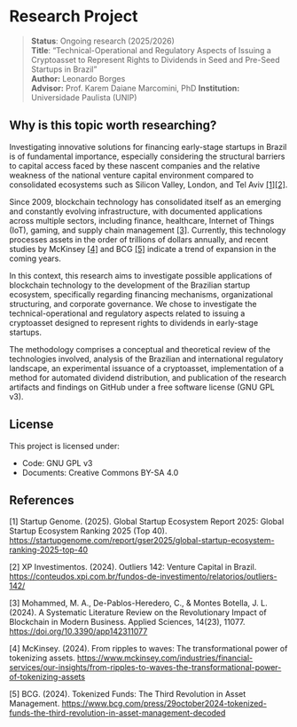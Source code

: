 # Research Project

> **Status**: Ongoing research (2025/2026)  
> **Title**: “Technical-Operational and Regulatory Aspects of Issuing a Cryptoasset to Represent Rights to Dividends in Seed and Pre-Seed Startups in Brazil”  
> **Author:** Leonardo Borges    
> **Advisor:** Prof. Karem Daiane Marcomini, PhD 
> **Institution:** Universidade Paulista (UNIP)

## Why is this topic worth researching?

Investigating innovative solutions for financing early-stage startups in Brazil is of fundamental importance, especially considering the structural barriers to capital access faced by these nascent companies and the relative weakness of the national venture capital environment compared to consolidated ecosystems such as Silicon Valley, London, and Tel Aviv [[1]](#ref1)[[2]](#ref2).

Since 2009, blockchain technology has consolidated itself as an emerging and constantly evolving infrastructure, with documented applications across multiple sectors, including finance, healthcare, Internet of Things (IoT), gaming, and supply chain management [[3]](#ref3). Currently, this technology processes assets in the order of trillions of dollars annually, and recent studies by McKinsey [[4]](#ref4) and BCG [[5]](#ref5) indicate a trend of expansion in the coming years.

In this context, this research aims to investigate possible applications of blockchain technology to the development of the Brazilian startup ecosystem, specifically regarding financing mechanisms, organizational structuring, and corporate governance. We chose to investigate the technical-operational and regulatory aspects related to issuing a cryptoasset designed to represent rights to dividends in early-stage startups.

The methodology comprises a conceptual and theoretical review of the technologies involved, analysis of the Brazilian and international regulatory landscape, an experimental issuance of a cryptoasset, implementation of a method for automated dividend distribution, and publication of the research artifacts and findings on GitHub under a free software license (GNU GPL v3).

## License

This project is licensed under:
- Code: GNU GPL v3
- Documents: Creative Commons BY-SA 4.0

## References

<a id="ref1"></a>[1] Startup Genome. (2025). Global Startup Ecosystem Report 2025: Global Startup Ecosystem Ranking 2025 (Top 40). https://startupgenome.com/report/gser2025/global-startup-ecosystem-ranking-2025-top-40

<a id="ref2"></a>[2] XP Investimentos. (2024). Outliers 142: Venture Capital in Brazil. https://conteudos.xpi.com.br/fundos-de-investimento/relatorios/outliers-142/

<a id="ref3"></a>[3] Mohammed, M. A., De-Pablos-Heredero, C., & Montes Botella, J. L. (2024). A Systematic Literature Review on the Revolutionary Impact of Blockchain in Modern Business. Applied Sciences, 14(23), 11077. https://doi.org/10.3390/app142311077

<a id="ref4"></a>[4] McKinsey. (2024). From ripples to waves: The transformational power of tokenizing assets. https://www.mckinsey.com/industries/financial-services/our-insights/from-ripples-to-waves-the-transformational-power-of-tokenizing-assets

<a id="ref5"></a>[5] BCG. (2024). Tokenized Funds: The Third Revolution in Asset Management. https://www.bcg.com/press/29october2024-tokenized-funds-the-third-revolution-in-asset-management-decoded
